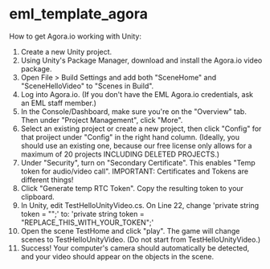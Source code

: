 # eml_template_agora

How to get Agora.io working with Unity:

1. Create a new Unity project.
2. Using Unity's Package Manager, download and install the Agora.io video package.
3. Open File > Build Settings and add both "SceneHome" and "SceneHelloVideo" to "Scenes in Build".
4. Log into Agora.io. (If you don't have the EML Agora.io credentials, ask an EML staff member.)
5. In the Console/Dashboard, make sure you're on the "Overview" tab. Then under "Project Management", click "More". 
6. Select an existing project or create a new project, then click "Config" for that proiject under "Config" in the right hand column. (Ideally, you should use an existing one, because our free license only allows for a maximum of 20 projects INCLUDING DELETED PROJECTS.)
7.  Under "Security", turn on "Secondary Certificate". This enables "Temp token for audio/video call". IMPORTANT: Certificates and Tokens are different things!
8. Click "Generate temp RTC Token". Copy the resulting token to your clipboard.
9. In Unity, edit TestHelloUnityVideo.cs. On Line 22, change 'private string token = "";'
to:
'private string token = "REPLACE_THIS_WITH_YOUR_TOKEN";'
10. Open the scene TestHome and click "play". The game will change scenes to TestHelloUnityVideo. (Do not start from TestHelloUnityVideo.)
11. Success! Your computer's camera should automatically be detected, and your video should appear on the objects in the scene.
